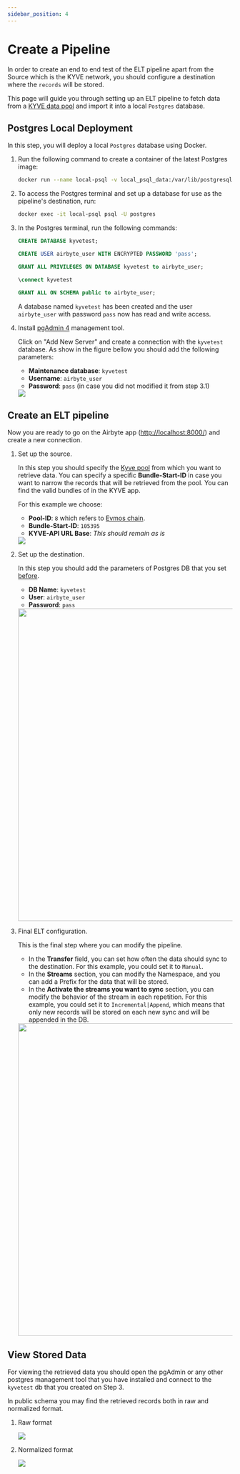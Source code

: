 ```yaml
---
sidebar_position: 4
---
```

# Create a Pipeline

In order to create an end to end test of the ELT pipeline apart from the Source which is the KYVE network, you should configure a destination where the `records` will be stored.

This page will guide you through setting up an ELT pipeline to fetch data from
a [KYVE data pool](https://docs.kyve.network/basics/pools.html) and import it into a local `Postgres` database.


## Postgres Local Deployment

In this step, you will deploy a local `Postgres` database using Docker.

1. Run the following command to create a container of the latest Postgres image:

   ```bash
   docker run --name local-psql -v local_psql_data:/var/lib/postgresql/data -p 5432:5432 -e POSTGRES_PASSWORD=pass -d postgres
   ```

2. To access the Postgres terminal and set up a database for use as the pipeline's destination, run:

   ```bash
   docker exec -it local-psql psql -U postgres
   ```

3. In the Postgres terminal, run the following commands:

   ```sql
   CREATE DATABASE kyvetest;
   ```

   ```sql
   CREATE USER airbyte_user WITH ENCRYPTED PASSWORD 'pass';
   ```

   ```sql
   GRANT ALL PRIVILEGES ON DATABASE kyvetest to airbyte_user;
   ```

   ```sql
   \connect kyvetest
   ```

   ```sql
   GRANT ALL ON SCHEMA public to airbyte_user;
   ```

   A database named `kyvetest` has been created and the user `airbyte_user` with password `pass` now
   has read and write access.

4. Install [pgAdmin 4](https://www.pgadmin.org/download/) management tool.

   Click on "Add New Server" and create a connection with the `kyvetest` database.
   As show in the figure bellow you should add the following parameters:
   - **Maintenance database**: `kyvetest`
   - **Username**: `airbyte_user`
   - **Password**: `pass` (in case you did not modified it from step 3.1) 

   <img src="/img/elt/pgAdmin4_connection.jpg"/>

## Create an ELT pipeline

Now you are ready to go on the Airbyte app ([http://localhost:8000/](http://localhost:8000/)) and create a new
connection.

1. Set up the source.

    In this step you should specify the [Kyve pool](https://app.kyve.network/#/pools) from which you want to 
      retrieve data.
      You can specify a specific **Bundle-Start-ID** in case you want to narrow the records that will be retrieved from the pool.
      You can find the valid bundles of in the KYVE app.

      For this example we choose:
      - **Pool-ID**: `8` which refers to [Evmos chain](https://app.kyve.network/#/pools/8/bundles).
      - **Bundle-Start-ID**: `105395`
      - **KYVE-API URL Base**: *This should remain as is*

   <img src="/img/elt/airbyte_kyve_source.jpg"/>

2. Set up the destination.

   In this step you should add the parameters of Postgres DB that you set [before](#postgres-local-deployment).
   - **DB Name**: `kyvetest`
   - **User**: `airbyte_user`
   - **Password**: `pass`

   <img height="700" src="/img/elt/airbyte_kyve_dest.jpg"/>

3. Final ELT configuration.

   This is the final step where you can modify the pipeline.

   - In the **Transfer** field, you can set how often the data should sync to the destination. For this example, you could set it to `Manual`.
   - In the **Streams** section, you can modify the Namespace, and you can add a Prefix for the data that will be stored.
   - In the **Activate the streams you want to sync** section, you can modify the behavior of the stream in each repetition. For this example, you could set it to `Incremental|Append`, which means that only new records will be stored on each new sync and will be appended in the DB.

   <img height="700" src="/img/elt/airbyte_kyve_elt_conf.jpg"/>

## View Stored Data

For viewing the retrieved data you should open the pgAdmin or any other postgres management tool
that you have installed and connect to the `kyvetest` db that you created on Step 3.

In public schema you may find the retrieved records both in raw and normalized format.

1. Raw format

   <img src="/img/elt/pgAdmin4_raw.jpg"/>

2. Normalized format

   <img src="/img/elt/pgAdmin4_norm.jpg"/>
